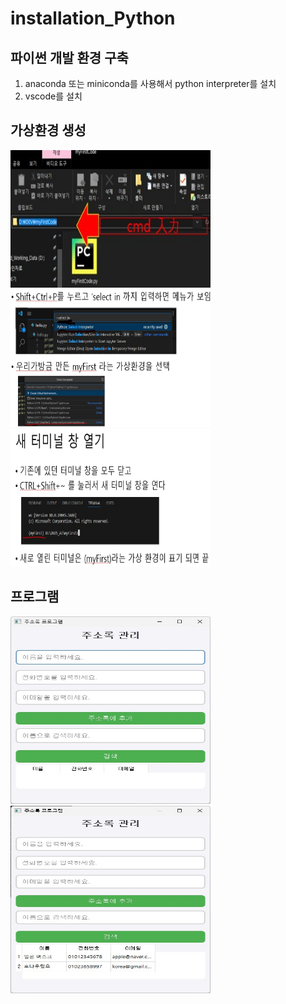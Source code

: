 # installation_Python

## 파이썬 개발 환경 구축
1. anaconda 또는 miniconda를 사용해서 python interpreter를 설치
2. vscode를 설치
## 가상환경 생성
<img src="image/Screenshot 2025-03-17 170857.jpg" width="320" height="220" />
<img src="image/Screenshot 2025-03-17 214437.jpg" width="320" height="220" />
<img src="image/Screenshot 2025-03-17 221551.jpg" width="320" height="220" />

## 프로그램
<img src="image/주소록 프로그램.jpg" width="320" height="300" /> <img src="image/주소록 관리.jpg" width="320" height="300" />
